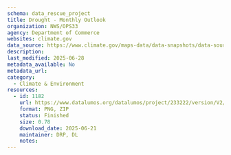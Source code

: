 ```yaml
---
schema: data_rescue_project 
title: Drought - Monthly Outlook
organization: NWS/OPS33
agency: Department of Commerce
websites: climate.gov
data_source: https://www.climate.gov/maps-data/data-snapshots/data-source/drought-monthly-outlook
description: 
last_modified: 2025-06-28
metadata_available: No
metadata_url: 
category:
  - Climate & Environment 
resources:
  - id: 1182
    url: https://www.datalumos.org/datalumos/project/233222/version/V2/view
    format: PNG, ZIP
    status: Finished
    size: 0.78
    download_date: 2025-06-21
    maintainer: DRP, DL
    notes: 
---
```

